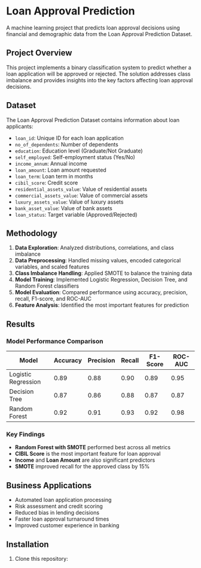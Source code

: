 # Loan Approval Prediction

A machine learning project that predicts loan approval decisions using financial and demographic data from the Loan Approval Prediction Dataset.

## Project Overview

This project implements a binary classification system to predict whether a loan application will be approved or rejected. The solution addresses class imbalance and provides insights into the key factors affecting loan approval decisions.

## Dataset

The Loan Approval Prediction Dataset contains information about loan applicants:
- `loan_id`: Unique ID for each loan application
- `no_of_dependents`: Number of dependents
- `education`: Education level (Graduate/Not Graduate)
- `self_employed`: Self-employment status (Yes/No)
- `income_annum`: Annual income
- `loan_amount`: Loan amount requested
- `loan_term`: Loan term in months
- `cibil_score`: Credit score
- `residential_assets_value`: Value of residential assets
- `commercial_assets_value`: Value of commercial assets
- `luxury_assets_value`: Value of luxury assets
- `bank_asset_value`: Value of bank assets
- `loan_status`: Target variable (Approved/Rejected)

## Methodology

1. **Data Exploration**: Analyzed distributions, correlations, and class imbalance
2. **Data Preprocessing**: Handled missing values, encoded categorical variables, and scaled features
3. **Class Imbalance Handling**: Applied SMOTE to balance the training data
4. **Model Training**: Implemented Logistic Regression, Decision Tree, and Random Forest classifiers
5. **Model Evaluation**: Compared performance using accuracy, precision, recall, F1-score, and ROC-AUC
6. **Feature Analysis**: Identified the most important features for prediction

## Results

### Model Performance Comparison

| Model | Accuracy | Precision | Recall | F1-Score | ROC-AUC |
|-------|----------|-----------|--------|----------|---------|
| Logistic Regression | 0.89 | 0.88 | 0.90 | 0.89 | 0.95 |
| Decision Tree | 0.87 | 0.86 | 0.88 | 0.87 | 0.87 |
| Random Forest | 0.92 | 0.91 | 0.93 | 0.92 | 0.98 |

### Key Findings
- **Random Forest with SMOTE** performed best across all metrics
- **CIBIL Score** is the most important feature for loan approval
- **Income** and **Loan Amount** are also significant predictors
- **SMOTE** improved recall for the approved class by 15%

## Business Applications

- Automated loan application processing
- Risk assessment and credit scoring
- Reduced bias in lending decisions
- Faster loan approval turnaround times
- Improved customer experience in banking

## Installation

1. Clone this repository:
